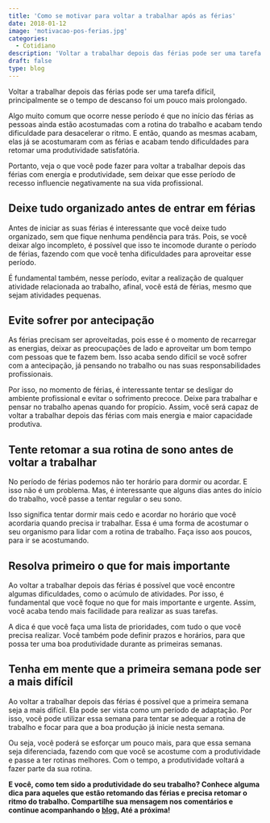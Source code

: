 ```yaml
---
title: 'Como se motivar para voltar a trabalhar após as férias'
date: 2018-01-12
image: 'motivacao-pos-ferias.jpg'
categories:
  - Cotidiano
description: 'Voltar a trabalhar depois das férias pode ser uma tarefa difícil, principalmente se o tempo de descanso foi um pouco mais prolongado...'
draft: false
type: blog
---
```


Voltar a trabalhar depois das férias pode ser uma tarefa difícil, principalmente se o tempo de descanso foi um pouco mais prolongado.

Algo muito comum que ocorre nesse período é que no início das férias as pessoas ainda estão acostumadas com a rotina do trabalho e acabam tendo dificuldade para desacelerar o ritmo. E então, quando as mesmas acabam, elas já se acostumaram com as férias e acabam tendo dificuldades para retomar uma produtividade satisfatória.

Portanto, veja o que você pode fazer para voltar a trabalhar depois das férias com energia e produtividade, sem deixar que esse período de recesso influencie negativamente na sua vida profissional.

## **Deixe tudo organizado antes de entrar em férias**

Antes de iniciar as suas férias é interessante que você deixe tudo organizado, sem que fique nenhuma pendência para trás. Pois, se você deixar algo incompleto, é possível que isso te incomode durante o período de férias, fazendo com que você tenha dificuldades para aproveitar esse período.

É fundamental também, nesse período, evitar a realização de qualquer atividade relacionada ao trabalho, afinal, você está de férias, mesmo que sejam atividades pequenas.

## **Evite sofrer por antecipação**

As férias precisam ser aproveitadas, pois esse é o momento de recarregar as energias, deixar as preocupações de lado e aproveitar um bom tempo com pessoas que te fazem bem. Isso acaba sendo difícil se você sofrer com a antecipação, já pensando no trabalho ou nas suas responsabilidades profissionais.

Por isso, no momento de férias, é interessante tentar se desligar do ambiente profissional e evitar o sofrimento precoce. Deixe para trabalhar e pensar no trabalho apenas quando for propício. Assim, você será capaz de voltar a trabalhar depois das férias com mais energia e maior capacidade produtiva.

## **Tente retomar a sua rotina de sono antes de voltar a trabalhar**

No período de férias podemos não ter horário para dormir ou acordar. E isso não é um problema. Mas, é interessante que alguns dias antes do início do trabalho, você passe a tentar regular o seu sono.

Isso significa tentar dormir mais cedo e acordar no horário que você acordaria quando precisa ir trabalhar. Essa é uma forma de acostumar o seu organismo para lidar com a rotina de trabalho. Faça isso aos poucos, para ir se acostumando.

## **Resolva primeiro o que for mais importante**

Ao voltar a trabalhar depois das férias é possível que você encontre algumas dificuldades, como o acúmulo de atividades. Por isso, é fundamental que você foque no que for mais importante e urgente. Assim, você acaba tendo mais facilidade para realizar as suas tarefas.

A dica é que você faça uma lista de prioridades, com tudo o que você precisa realizar. Você também pode definir prazos e horários, para que possa ter uma boa produtividade durante as primeiras semanas.

## **Tenha em mente que a primeira semana pode ser a mais difícil**

Ao voltar a trabalhar depois das férias é possível que a primeira semana seja a mais difícil. Ela pode ser vista como um período de adaptação. Por isso, você pode utilizar essa semana para tentar se adequar a rotina de trabalho e focar para que a boa produção já inicie nesta semana.

Ou seja, você poderá se esforçar um pouco mais, para que essa semana seja diferenciada, fazendo com que você se acostume com a produtividade e passe a ter rotinas melhores. Com o tempo, a produtividade voltará a fazer parte da sua rotina.

**E você, como tem sido a produtividade do seu trabalho? Conhece alguma dica para aqueles que estão retomando das férias e precisa retomar o ritmo do trabalho. Compartilhe sua mensagem nos comentários e continue acompanhando o [blog.](/blog/) Até a próxima!**
